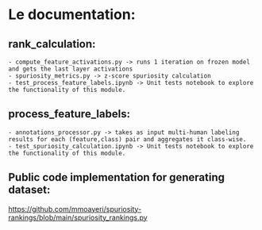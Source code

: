 # Le documentation:    

## rank_calculation:
	- compute_feature_activations.py -> runs 1 iteration on frozen model and gets the last layer activations     
	- spuriosity_metrics.py -> z-score spuriosity calculation         
	- test_process_feature_labels.ipynb -> Unit tests notebook to explore the functionality of this module.      
## process_feature_labels:        
    - annotations_processor.py -> takes as input multi-human labeling results for each (feature,class) pair and aggregates it class-wise.          
	- test_spuriosity_calculation.ipynb -> Unit tests notebook to explore the functionality of this module.      

## Public code implementation for generating dataset: 
https://github.com/mmoayeri/spuriosity-rankings/blob/main/spuriosity_rankings.py